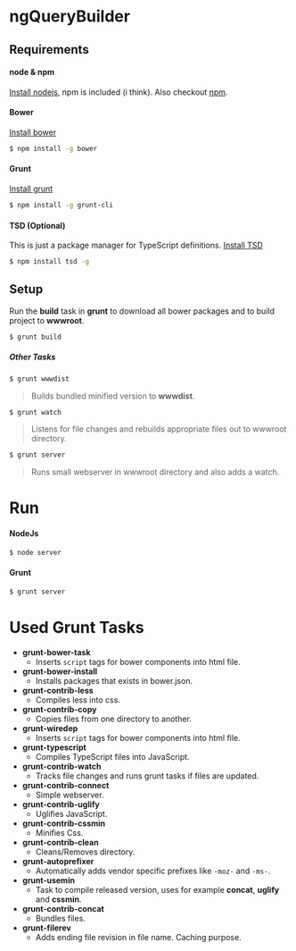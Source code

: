 ngQueryBuilder
======

Requirements
------
#### node & npm
[Install nodejs](https://nodejs.org/download/), npm is included (i think). Also checkout [npm](https://www.npmjs.com/).

#### Bower
[Install bower](http://bower.io/#install-bower)

```sh
$ npm install -g bower
```

#### Grunt
[Install grunt](https://github.com/gruntjs/grunt-cli/blob/master/README.md)

```sh
$ npm install -g grunt-cli
```

#### TSD (Optional)
This is just a package manager for TypeScript definitions.
[Install TSD](http://definitelytyped.org/tsd/)

```sh
$ npm install tsd -g
```

Setup
------
Run the **build** task in **grunt** to download all bower packages and to build project to **wwwroot**.

```sh
$ grunt build
```

##### Other Tasks

```sh
$ grunt wwwdist
```
> Builds bundled minified version to **wwwdist**.

```sh
$ grunt watch
```
> Listens for file changes and rebuilds appropriate files out to wwwroot directory.

```sh
$ grunt server
```
> Runs small webserver in wwwroot directory and also adds a watch.

Run
======
#### NodeJs
```sh
$ node server
```

#### Grunt
```sh
$ grunt server
```

Used Grunt Tasks
======
* **grunt-bower-task**
  * Inserts `script` tags for bower components into html file. 
* **grunt-bower-install**
  * Installs packages that exists in bower.json.
* **grunt-contrib-less**
  * Compiles less into css.
* **grunt-contrib-copy**
  * Copies files from one directory to another.
* **grunt-wiredep**
  * Inserts `script` tags for bower components into html file. 
* **grunt-typescript**
  * Compiles TypeScript files into JavaScript.
* **grunt-contrib-watch**
  * Tracks file changes and runs grunt tasks if files are updated.
* **grunt-contrib-connect**
  * Simple webserver.
* **grunt-contrib-uglify**
  * Uglifies JavaScript.
* **grunt-contrib-cssmin**
  * Minifies Css.
* **grunt-contrib-clean**
  * Cleans/Removes directory.
* **grunt-autoprefixer**
  * Automatically adds vendor specific prefixes like `-moz-` and `-ms-`. 
* **grunt-usemin**
  * Task to compile released version, uses for example **concat**, **uglify** and **cssmin**.
* **grunt-contrib-concat**
  * Bundles files.
* **grunt-filerev**
  * Adds ending file revision in file name. Caching purpose.
